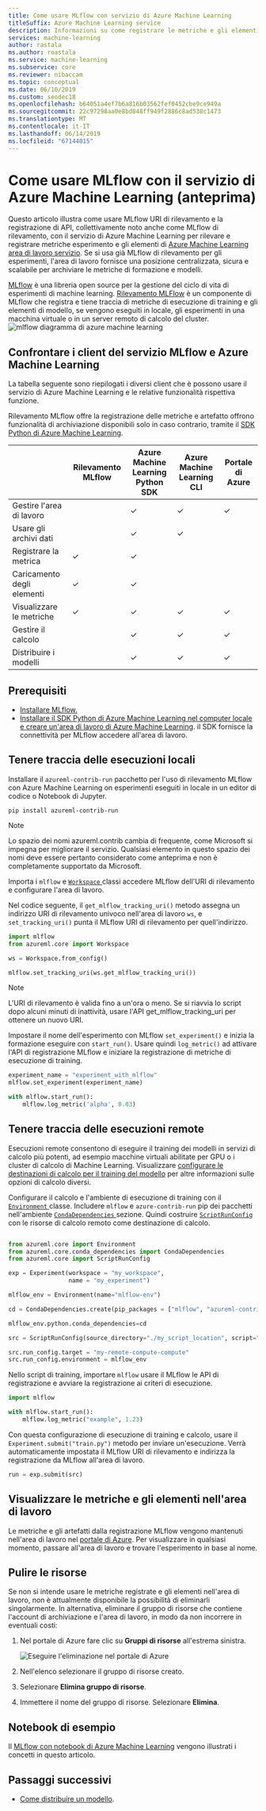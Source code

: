 ```yaml
---
title: Come usare MLflow con servizio di Azure Machine Learning
titleSuffix: Azure Machine Learning service
description: Informazioni su come registrare le metriche e gli elementi usando la libreria MLflow al servizio Azure Machine Learning
services: machine-learning
author: rastala
ms.author: roastala
ms.service: machine-learning
ms.subservice: core
ms.reviewer: nibaccam
ms.topic: conceptual
ms.date: 06/10/2019
ms.custom: seodec18
ms.openlocfilehash: b64051a4ef7b6a816b03562fef0452cbe9ce949a
ms.sourcegitcommit: 22c97298aa0e8bd848ff949f2886c8ad538c1473
ms.translationtype: MT
ms.contentlocale: it-IT
ms.lasthandoff: 06/14/2019
ms.locfileid: "67144015"
---
```

# <a name="how-to-use-mlflow-with-azure-machine-learning-service-preview"></a>Come usare MLflow con il servizio di Azure Machine Learning (anteprima)

Questo articolo illustra come usare MLflow URI di rilevamento e la registrazione di API, collettivamente noto anche come MLflow di rilevamento, con il servizio di Azure Machine Learning per rilevare e registrare metriche esperimento e gli elementi di [Azure Machine Learning area di lavoro servizio](https://docs.microsoft.com/azure/machine-learning/service/concept-azure-machine-learning-architecture#workspace). Se si usa già MLflow di rilevamento per gli esperimenti, l'area di lavoro fornisce una posizione centralizzata, sicura e scalabile per archiviare le metriche di formazione e modelli.

[MLflow](https://www.mlflow.org) è una libreria open source per la gestione del ciclo di vita di esperimenti di machine learning. [Rilevamento MLFlow](https://mlflow.org/docs/latest/quickstart.html#using-the-tracking-api) è un componente di MLflow che registra e tiene traccia di metriche di esecuzione di training e gli elementi di modello, se vengono eseguiti in locale, gli esperimenti in una macchina virtuale o in un server remoto di calcolo del cluster.
![mlflow diagramma di azure machine learning](media/how-to-use-mlflow/mlflow-diagram.png)

## <a name="compare-mlflow-and-azure-machine-learning-service-clients"></a>Confrontare i client del servizio MLflow e Azure Machine Learning

 La tabella seguente sono riepilogati i diversi client che è possono usare il servizio di Azure Machine Learning e le relative funzionalità rispettiva funzione.

 Rilevamento MLflow offre la registrazione delle metriche e artefatto offrono funzionalità di archiviazione disponibili solo in caso contrario, tramite il [SDK Python di Azure Machine Learning](https://docs.microsoft.com/python/api/overview/azure/ml/intro?view=azure-ml-py).

| | Rilevamento MLflow | Azure Machine Learning <br> Python SDK |  Azure Machine Learning <br> CLI | Portale di Azure|
|-|-|-|-|-|
| Gestire l'area di lavoro |   | ✓ |  ✓ | ✓  |
| Usare gli archivi dati  |   | ✓ |  ✓ |    |
| Registrare la metrica      | ✓ | ✓ |    |    |
| Caricamento degli elementi | ✓ | ✓ |    |    |
| Visualizzare le metriche     | ✓ | ✓ | ✓  | ✓ |
| Gestire il calcolo   |   | ✓ | ✓  | ✓ |
| Distribuire i modelli    |   | ✓ |   ✓ | ✓ |

## <a name="prerequisites"></a>Prerequisiti

* [Installare MLflow.](https://mlflow.org/docs/latest/quickstart.html)
* [Installare il SDK Python di Azure Machine Learning nel computer locale e creare un'area di lavoro di Azure Machine Learning](setup-create-workspace.md#sdk). il SDK fornisce la connettività per MLflow accedere all'area di lavoro.

## <a name="track-local-runs"></a>Tenere traccia delle esecuzioni locali

Installare il `azureml-contrib-run` pacchetto per l'uso di rilevamento MLflow con Azure Machine Learning on esperimenti eseguiti in locale in un editor di codice o Notebook di Jupyter.

```shell
pip install azureml-contrib-run
```

>[!NOTE]
>Lo spazio dei nomi azureml.contrib cambia di frequente, come Microsoft si impegna per migliorare il servizio. Qualsiasi elemento in questo spazio dei nomi deve essere pertanto considerato come anteprima e non è completamente supportato da Microsoft.

Importa i `mlflow` e [ `Workspace` ](https://docs.microsoft.com/python/api/azureml-core/azureml.core.workspace(class)?view=azure-ml-py) classi accedere MLflow dell'URI di rilevamento e configurare l'area di lavoro.

Nel codice seguente, il `get_mlflow_tracking_uri()` metodo assegna un indirizzo URI di rilevamento univoco nell'area di lavoro `ws`, e `set_tracking_uri()` punta il MLflow URI di rilevamento per quell'indirizzo.

```Python
import mlflow
from azureml.core import Workspace

ws = Workspace.from_config()

mlflow.set_tracking_uri(ws.get_mlflow_tracking_uri())
```

>[!NOTE]
>L'URI di rilevamento è valida fino a un'ora o meno. Se si riavvia lo script dopo alcuni minuti di inattività, usare l'API get_mlflow_tracking_uri per ottenere un nuovo URI.

Impostare il nome dell'esperimento con MLflow `set_experiment()` e inizia la formazione eseguire con `start_run()`. Usare quindi `log_metric()` ad attivare l'API di registrazione MLflow e iniziare la registrazione di metriche di esecuzione di training.

```Python
experiment_name = "experiment_with_mlflow"
mlflow.set_experiment(experiment_name)

with mlflow.start_run():
    mlflow.log_metric('alpha', 0.03)
```

## <a name="track-remote-runs"></a>Tenere traccia delle esecuzioni remote

Esecuzioni remote consentono di eseguire il training dei modelli in servizi di calcolo più potenti, ad esempio macchine virtuali abilitate per GPU o i cluster di calcolo di Machine Learning. Visualizzare [configurare le destinazioni di calcolo per il training del modello](how-to-set-up-training-targets.md) per altre informazioni sulle opzioni di calcolo diversi.

Configurare il calcolo e l'ambiente di esecuzione di training con il [ `Environment` ](https://docs.microsoft.com/python/api/azureml-core/azureml.core.environment.environment?view=azure-ml-py) classe. Includere `mlflow` e `azure-contrib-run` pip dei pacchetti nell'ambiente [ `CondaDependencies` ](https://docs.microsoft.com/python/api/azureml-core/azureml.core.conda_dependencies.condadependencies?view=azure-ml-py) sezione. Quindi costruire [ `ScriptRunConfig` ](https://docs.microsoft.com/python/api/azureml-core/azureml.core.script_run_config.scriptrunconfig?view=azure-ml-py) con le risorse di calcolo remoto come destinazione di calcolo.

```Python

from azureml.core import Environment
from azureml.core.conda_dependencies import CondaDependencies
from azureml.core import ScriptRunConfig

exp = Experiment(workspace = "my_workspace",
                 name = "my_experiment")

mlflow_env = Environment(name="mlflow-env")

cd = CondaDependencies.create(pip_packages = ["mlflow", "azureml-contrib-run"])

mlflow_env.python.conda_dependencies=cd

src = ScriptRunConfig(source_directory="./my_script_location", script="my_training_script.py")

src.run_config.target = "my-remote-compute-compute"
src.run_config.environment = mlflow_env
```

Nello script di training, importare `mlflow` usare il MLflow le API di registrazione e avviare la registrazione ai criteri di esecuzione.

```Python
import mlflow

with mlflow.start_run():
    mlflow.log_metric("example", 1.23)
```

Con questa configurazione di esecuzione di training e calcolo, usare il `Experiment.submit("train.py")` metodo per inviare un'esecuzione. Verrà automaticamente impostata il MLflow URI di rilevamento e indirizza la registrazione da MLflow all'area di lavoro.

```Python
run = exp.submit(src)
```

## <a name="view-metrics-and-artifacts-in-your-workspace"></a>Visualizzare le metriche e gli elementi nell'area di lavoro

Le metriche e gli artefatti dalla registrazione MLflow vengono mantenuti nell'area di lavoro nel [portale di Azure](https://portal.azure.com). Per visualizzare in qualsiasi momento, passare all'area di lavoro e trovare l'esperimento in base al nome.

## <a name="clean-up-resources"></a>Pulire le risorse

Se non si intende usare le metriche registrate e gli elementi nell'area di lavoro, non è attualmente disponibile la possibilità di eliminarli singolarmente. In alternativa, eliminare il gruppo di risorse che contiene l'account di archiviazione e l'area di lavoro, in modo da non incorrere in eventuali costi:

1. Nel portale di Azure fare clic su **Gruppi di risorse** all'estrema sinistra.

   ![Eseguire l'eliminazione nel portale di Azure](media/how-to-use-mlflow/delete-resources.png)

1. Nell'elenco selezionare il gruppo di risorse creato.

1. Selezionare **Elimina gruppo di risorse**.

1. Immettere il nome del gruppo di risorse. Selezionare **Elimina**.

## <a name="example-notebooks"></a>Notebook di esempio

Il [MLflow con notebook di Azure Machine Learning](https://aka.ms/azureml-mlflow-examples) vengono illustrati i concetti in questo articolo.

## <a name="next-steps"></a>Passaggi successivi

* [Come distribuire un modello](how-to-deploy-and-where.md).